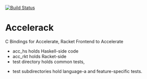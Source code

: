 [![Build Status](https://travis-ci.org/iu-parfunc/accelerack.svg?branch=master)](https://travis-ci.org/iu-parfunc/accelerack)

Accelerack
==========

C Bindings for Accelerate, Racket Frontend to Accelerate

 * acc_hs  holds Haskell-side code
 * acc_rkt holds Racket-side
 * test directory holds common tests,
  - test subdirectories hold language-a and feature-specific tests.


